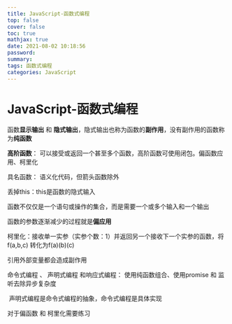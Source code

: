 ```yaml
---
title: JavaScript-函数式编程
top: false
cover: false
toc: true
mathjax: true
date: 2021-08-02 10:18:56
password:
summary:
tags: 函数式编程
categories: JavaScript
---
```


# JavaScript-函数式编程

函数**显示输出** 和 **隐式输出**，隐式输出也称为函数的**副作用**，没有副作用的函数称为**纯函数**

**高阶函数**： 可以接受或返回一个甚至多个函数，高阶函数可使用闭包。偏函数应用、柯里化

具名函数： 语义化代码，但箭头函数除外

丢掉this：this是函数的隐式输入

函数不仅仅是一个语句或操作的集合，而是需要一个或多个输入和一个输出

函数的参数逐渐减少的过程就是**偏应用**

柯里化：接收单一实参（实参个数：1）并返回另一个接收下一个实参的函数，将f(a,b,c) 转化为f(a)(b)(c)

引用外部变量都会造成副作用

命令式编程 、 声明式编程 和响应式编程： 使用纯函数组合、使用promise 和 监听去除异步复杂度

​	声明式编程是命令式编程的抽象，命令式编程是具体实现

对于偏函数 和 柯里化需要练习

